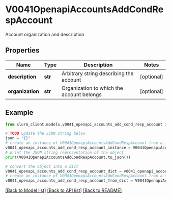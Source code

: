 # V0041OpenapiAccountsAddCondRespAccount

Account organization and description

## Properties

Name | Type | Description | Notes
------------ | ------------- | ------------- | -------------
**description** | **str** | Arbitrary string describing the account | [optional] 
**organization** | **str** | Organization to which the account belongs | [optional] 

## Example

```python
from slurm_client.models.v0041_openapi_accounts_add_cond_resp_account import V0041OpenapiAccountsAddCondRespAccount

# TODO update the JSON string below
json = "{}"
# create an instance of V0041OpenapiAccountsAddCondRespAccount from a JSON string
v0041_openapi_accounts_add_cond_resp_account_instance = V0041OpenapiAccountsAddCondRespAccount.from_json(json)
# print the JSON string representation of the object
print(V0041OpenapiAccountsAddCondRespAccount.to_json())

# convert the object into a dict
v0041_openapi_accounts_add_cond_resp_account_dict = v0041_openapi_accounts_add_cond_resp_account_instance.to_dict()
# create an instance of V0041OpenapiAccountsAddCondRespAccount from a dict
v0041_openapi_accounts_add_cond_resp_account_from_dict = V0041OpenapiAccountsAddCondRespAccount.from_dict(v0041_openapi_accounts_add_cond_resp_account_dict)
```
[[Back to Model list]](../README.md#documentation-for-models) [[Back to API list]](../README.md#documentation-for-api-endpoints) [[Back to README]](../README.md)


